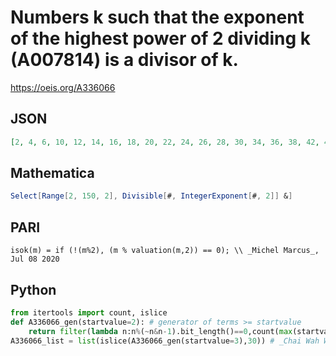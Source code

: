 # Numbers k such that the exponent of the highest power of 2 dividing k \(A007814\) is a divisor of k\.
https://oeis.org/A336066
## JSON
```JSON
[2, 4, 6, 10, 12, 14, 16, 18, 20, 22, 24, 26, 28, 30, 34, 36, 38, 42, 44, 46, 48, 50, 52, 54, 58, 60, 62, 66, 68, 70, 72, 74, 76, 78, 80, 82, 84, 86, 90, 92, 94, 98, 100, 102, 106, 108, 110, 112, 114, 116, 118, 120, 122, 124, 126, 130, 132, 134, 138, 140, 142, 144]
```
## Mathematica
```Mathematica
Select[Range[2, 150, 2], Divisible[#, IntegerExponent[#, 2]] &]
```
## PARI
```PARI
isok(m) = if (!(m%2), (m % valuation(m,2)) == 0); \\ _Michel Marcus_, Jul 08 2020
```
## Python
```Python
from itertools import count, islice
def A336066_gen(startvalue=2): # generator of terms >= startvalue
    return filter(lambda n:n%(~n&n-1).bit_length()==0,count(max(startvalue+startvalue&1,2),2))
A336066_list = list(islice(A336066_gen(startvalue=3),30)) # _Chai Wah Wu_, Jul 10 2022
```
